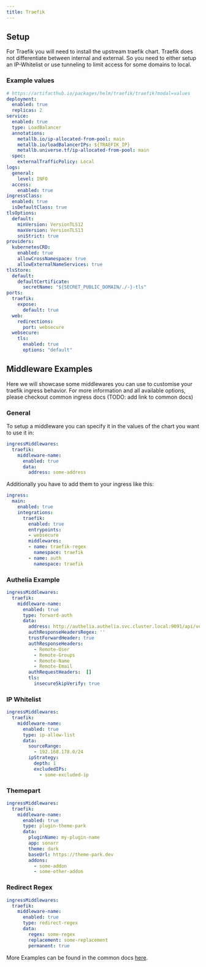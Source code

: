 ```yaml
---
title: Traefik
---
```


## Setup

For Traefik you will need to install the upstream traefik chart.
Traefik does not differentiate between internal and external. So you need to either setup an IP-Whitelist or use tunneling to limit
access for some domains to local.

### Example values

```yaml
# https://artifacthub.io/packages/helm/traefik/traefik?modal=values
deployment:
  enabled: true
  replicas: 2
service:
  enabled: true
  type: LoadBalancer
  annotations:
    metallb.io/ip-allocated-from-pool: main
    metallb.io/loadBalancerIPs: ${TRAEFIK_IP}
    metallb.universe.tf/ip-allocated-from-pool: main
  spec:
    externalTrafficPolicy: Local
logs:
  general:
    level: INFO
  access:
    enabled: true
ingressClass:
  enabled: true
  isDefaultClass: true
tlsOptions:
  default:
    minVersion: VersionTLS12
    maxVersion: VersionTLS13
    sniStrict: true
providers:
  kubernetesCRD:
    enabled: true
    allowCrossNamespace: true
    allowExternalNameServices: true
tlsStore:
  default:
    defaultCertificate:
      secretName: "${SECRET_PUBLIC_DOMAIN/./-}-tls"
ports:
  traefik:
    expose:
      default: true
  web:
    redirections:
      port: websecure
  websecure:
    tls:
      enabled: true
      options: "default"
```

## Middleware Examples

Here we will showcase some middlewares you can use to customise your traefik ingress behavior.
For more information and all available options, please checkout common ingress docs (TODO: add link to common docs)

### General

To setup a middleware you can specify it in the values of the chart you want to use it in:

```yaml
ingressMiddlewares:
  traefik:
    middleware-name:
      enabled: true
      data:
        address: some-address
```

Additionally you have to add them to your ingress like this:

```yaml
ingress:
  main:
    enabled: true
    integrations:
      traefik:
        enabled: true
        entrypoints:
        - websecure
        middlewares:
        - name: traefik-regex
          namespace: traefik
        - name: auth
          namespace: traefik
```

### Authelia Example

```yaml
ingressMiddlewares:
  traefik:
    middleware-name:
      enabled: true
      type: forward-auth
      data:
        address: http://authelia.authelia.svc.cluster.local:9091/api/verify
        authResponseHeadersRegex: ''
        trustForwardHeader: true
        authResponseHeaders:
          - Remote-User
          - Remote-Groups
          - Remote-Name
          - Remote-Email
        authRequestHeaders:  []
        tls:
          insecureSkipVerify: true
```

### IP Whitelist

```yaml
ingressMiddlewares:
  traefik:
    middleware-name:
      enabled: true
      type: ip-allow-list
      data:
        sourceRange:
          - 192.168.178.0/24
        ipStrategy:
          depth: 1
          excludedIPs:
            - some-excluded-ip
```

### Themepart

```yaml
ingressMiddlewares:
  traefik:
    middleware-name:
      enabled: true
      type: plugin-theme-park
      data:
        pluginName: my-plugin-name
        app: sonarr
        theme: dark
        baseUrl: https://theme-park.dev
        addons:
          - some-addon
          - some-other-addon
```

### Redirect Regex

```yaml
ingressMiddlewares:
  traefik:
    middleware-name:
      enabled: true
      type: redirect-regex
      data:
        regex: some-regex
        replacement: some-replacement
        permanent: true
```

More Examples can be found in the common docs [here](/common/middlewares/traefik/).
